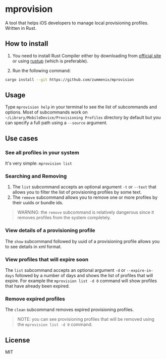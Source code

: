 # mprovision
A tool that helps iOS developers to manage local provisioning profiles.
Written in Rust.

## How to install

1. You need to install Rust Compiler either by downloading from 
[official site](https://www.rust-lang.org/downloads.html) or using
[rustup](https://www.rustup.rs) (which is preferable).

2. Run the following command:

```bash
cargo install --git https://github.com/zummenix/mprovision
```

## Usage

Type `mprovision help` in your terminal to see the list of subcommands and options.
Most of subcommands work on `~/Library/MobileDevice/Provisioning Profiles` directory by default but you can specify a
full path using a `--source` argument.

## Use cases

### See all profiles in your system

It's very simple: `mprovision list`

### Searching and Removing

1. The `list` subcommand accepts an optional argument `-t` or `--text` that allows you to filter the list of 
provisioning profiles by some text. 
2. The `remove` subcommand allows you to remove one or more profiles by their uuids or bundle ids.

> WARNING: the `remove` subcommand is relatively dangerous since it removes profiles from the
system completely.

### View details of a provisioning profile

The `show` subcommand followed by uuid of a provisioning profile allows you to see details
in xml format.

### View profiles that will expire soon

The `list` subcommand accepts an optional argument `-d` or `--expire-in-days` followed by a number of days and shows the
list of profiles that will expire. For example the `mprovision list -d 0` command will show profiles that have already 
been expired.

### Remove expired profiles

The `clean` subcommand removes expired provisioning profiles.

> NOTE: you can see provisioning profiles that will be removed using the
`mprovision list -d 0` command.

## License

MIT
